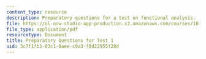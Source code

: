 ```yaml
---
content_type: resource
description: Preparatory questions for a test on functional analysis.
file: https://ol-ocw-studio-app-production.s3.amazonaws.com/courses/18-102-introduction-to-functional-analysis-spring-2009/3c7f1fb103c10aeec9a3f8d22955f28d_MIT18_102s09_exam_pretest01.pdf
file_type: application/pdf
resourcetype: Document
title: Preparatory Questions for Test 1
uid: 3c7f1fb1-03c1-0aee-c9a3-f8d22955f28d
---
```

